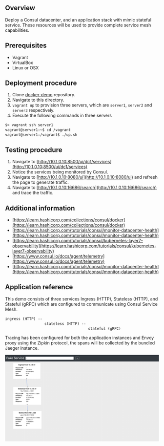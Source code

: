 ## Overview

Deploy a Consul datacenter, and an application stack with mimic stateful service. These resources will be used to provide complete service mesh capabilities.

## Prerequisites

- Vagrant
- VirtualBox
- Linux or OSX

## Deployment procedure

1. Clone [docker-demo](https://github.com/jonascheng/docker-demo) repository.
2. Navigate to this directory.
3. `vagrant up` to provision three servers, which are `server1`, `server2` and `server3` respectively.
4. Execute the following commands in three servers

```console
$> vagrant ssh server1
vagrant@server1:~$ cd /vagrant
vagrant@server1:/vagrant$ ./up.sh
```

## Testing procedure

1. Navigate to [http://10.1.0.10:8500/ui/dc1/services](http://10.1.0.10:8500/ui/dc1/services)
2. Notice the services being monitored by Consul.
3. Navigate to [http://10.1.0.10:8080/ui](http://10.1.0.10:8080/ui) and refresh the page to generate traffic.
4. Navigate to [http://10.1.0.10:16686/search](http://10.1.0.10:16686/search) and trace the traffic.

## Additional information

- [https://learn.hashicorp.com/collections/consul/docker](https://learn.hashicorp.com/collections/consul/docker)
- [https://learn.hashicorp.com/tutorials/consul/monitor-datacenter-health](https://learn.hashicorp.com/tutorials/consul/monitor-datacenter-health)
- [https://learn.hashicorp.com/tutorials/consul/kubernetes-layer7-observability](https://learn.hashicorp.com/tutorials/consul/kubernetes-layer7-observability)
- [https://www.consul.io/docs/agent/telemetry](https://www.consul.io/docs/agent/telemetry)
- [https://learn.hashicorp.com/tutorials/consul/monitor-datacenter-health](https://learn.hashicorp.com/tutorials/consul/monitor-datacenter-health)

## Application reference

This demo consists of three services Ingress (HTTP), Stateless (HTTP), and Stateful (gRPC)  which are configured to communicate using Consul Service Mesh.

```
ingress (HTTP) --
                  stateless (HTTP) --
                                      stateful (gRPC)
```

Tracing has been configured for both the application instances and Envoy proxy using the Zipkin protocol, the spans
will be collected by the bundled Jaeger instance.

![](images/fake-ui.png)
